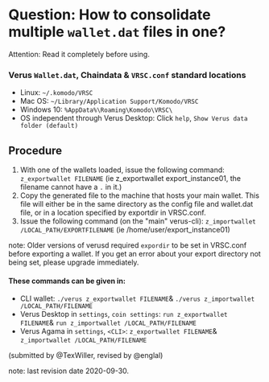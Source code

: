 # Question: How to consolidate multiple `wallet.dat` files in one?

Attention: Read it completely before using.

### Verus `Wallet.dat`, Chaindata & `VRSC.conf` standard locations
 * Linux:		`~/.komodo/VRSC`
 * Mac OS: 	`~/Library/Application Support/Komodo/VRSC`
 * Windows 10: 	`%AppData%\Roaming\Komodo\VRSC\`
 * OS independent through Verus Desktop: Click `help`, `Show Verus data folder (default)`

## Procedure

1. With one of the wallets loaded, issue the following command: `z_exportwallet FILENAME` (ie z_exportwallet export_instance01, the filename cannot have a `.` in it.)
2. Copy the generated file to the machine that hosts your main wallet. This file will either be in the same directory as the config file and wallet.dat file, or in a location specified by exportdir in VRSC.conf.
3. Issue the following command (on the "main" verus-cli): `z_importwallet /LOCAL_PATH/EXPORTFILENAME` (ie /home/user/export_instance01)

note: Older versions of verusd required `expordir` to be set in VRSC.conf before exporting a wallet. If you get an error about your export directory not being set, please upgrade immediately.

#### These commands can be given in:

* CLI wallet: `./verus z_exportwallet FILENAME`& `./verus z_importwallet /LOCAL_PATH/FILENAME`
* Verus Desktop in `settings`, `coin settings`: `run z_exportwallet FILENAME`& `run z_importwallet /LOCAL_PATH/FILENAME`
* Verus Agama in `settings`, `<CLI>`: `z_exportwallet FILENAME`& `z_importwallet /LOCAL_PATH/FILENAME`

(submitted by @TexWiller, revised by @englal)

note: last revision date 2020-09-30.
